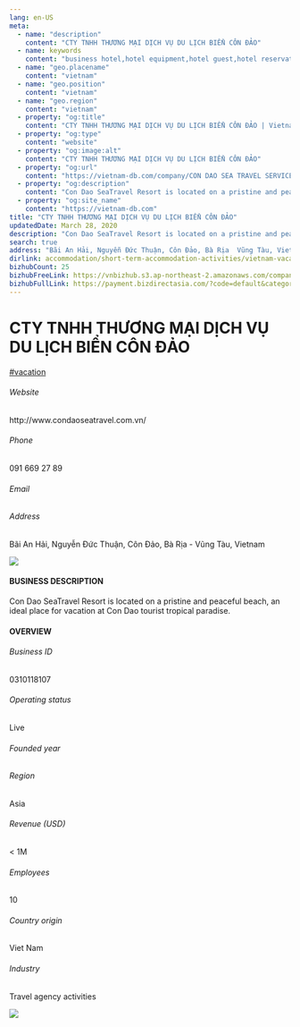 ```yaml
---
lang: en-US
meta:
  - name: "description"
    content: "CTY TNHH THƯƠNG MẠI DỊCH VỤ DU LỊCH BIỂN CÔN ĐẢO"
  - name: keywords
    content: "business hotel,hotel equipment,hotel guest,hotel reservation,leisure hotel,on site,resort hotels,vacation,vacation,vacation,vacation,vacation,vacation,vacation,vacation,vietnam-vacation-companies"
  - name: "geo.placename"
    content: "vietnam"
  - name: "geo.position"
    content: "vietnam"
  - name: "geo.region"
    content: "vietnam"
  - property: "og:title"
    content: "CTY TNHH THƯƠNG MẠI DỊCH VỤ DU LỊCH BIỂN CÔN ĐẢO | Vietnam DB"
  - property: "og:type"
    content: "website"
  - property: "og:image:alt"
    content: "CTY TNHH THƯƠNG MẠI DỊCH VỤ DU LỊCH BIỂN CÔN ĐẢO"
  - property: "og:url"
    content: "https://vietnam-db.com/company/CON DAO SEA TRAVEL SERVICE TRADING COMPANY LIMITED-2877780"
  - property: "og:description"
    content: "Con Dao SeaTravel Resort is located on a pristine and peaceful beach, an ideal place for vacation at Con Dao tourist tropical paradise."
  - property: "og:site_name"
    content: "https://vietnam-db.com"
title: "CTY TNHH THƯƠNG MẠI DỊCH VỤ DU LỊCH BIỂN CÔN ĐẢO"
updatedDate: March 28, 2020
description: "Con Dao SeaTravel Resort is located on a pristine and peaceful beach, an ideal place for vacation at Con Dao tourist tropical paradise."
search: true
address: "Bãi An Hải, Nguyễn Đức Thuận, Côn Đảo, Bà Rịa  Vũng Tàu, Vietnam"
dirlink: accommodation/short-term-accommodation-activities/vietnam-vacation-companies
bizhubCount: 25
bizhubFreeLink: https://vnbizhub.s3.ap-northeast-2.amazonaws.com/companies/vietnam-vacation-companies_preview.xlsx
bizhubFullLink: https://payment.bizdirectasia.com/?code=default&category=bizhub&item=vietnam-vacation-companies&redirect=https://vietnam-db.com
---
```



<div class="bd-item">
    <div class="item-content">
        <div class="detail-title-wrap">
            <h1 class="detail-title">
                CTY TNHH THƯƠNG MẠI DỊCH VỤ DU LỊCH BIỂN CÔN ĐẢO
            </h1>
        </div>
		<div class="detail-tagslist"><a href="/accommodation/short-term-accommodation-activities/tags/vacation" class="detail-tagitem">#vacation</a></div>
        <h6 class="bd-label">Website</h6>
        <p>http://www.condaoseatravel.com.vn/</p>
		<h6 class="bd-label">Phone</h6>
        <p>091 669 27 89</p>
        <h6 class="bd-label">Email</h6>
        <p><a class="textColorPrimary" href="#"></a></p>
        <h6 class="bd-label">Address</h6>
        <p>Bãi An Hải, Nguyễn Đức Thuận, Côn Đảo, Bà Rịa - Vũng Tàu, Vietnam</p>
    </div>
</div>

<div class="banner-wrap text-center"><a href="" class="banner-link"><img src="/assets/vndb.com/BannerAds2.jpg" class="banner-img"></a></div>

<div class="bd-item">
    <div class="item-content">
        <h4 class="textColorPrimary item-title">BUSINESS DESCRIPTION</h4>
        <p>Con Dao SeaTravel Resort is located on a pristine and peaceful beach, an ideal place for vacation at Con Dao tourist tropical paradise.</p>
    </div>
</div>

<div class="bd-item">
    <div class="item-content">
        <h4 class="textColorPrimary item-title">OVERVIEW</h4>
        <div class="item-info">
            <h6 class="bd-label">Business ID</h6>
            <p>0310118107</p>
        </div>
        <div class="item-info">
            <h6 class="bd-label">Operating status</h6>
            <p>Live<small class="bd-status_dot live"></small></p>
        </div>
        <div class="item-info">
            <h6 class="bd-label">Founded year</h6>
            <p></p>
        </div>
        <div class="item-info">
            <h6 class="bd-label">Region</h6>
            <p>Asia</p>
        </div>
        <div class="item-info">
            <h6 class="bd-label">Revenue (USD)</h6>
            <p>&lt; 1M</p>
        </div>
        <div class="item-info">
            <h6 class="bd-label">Employees</h6>
            <p>10</p>
        </div>
        <div class="item-info">
            <h6 class="bd-label">Country origin</h6>
            <p>Viet Nam</p>
        </div>
        <div class="item-info">
            <h6 class="bd-label">Industry</h6>
            <p>Travel agency activities</p>
        </div>
    </div>
</div>

<div class="banner-wrap text-center"><a href="" class="banner-link"><img src="/assets/vndb.com/BannerAd_04_728x90.jpg" class="banner-img"></a></div>

<CustomPopup popupTitle="ENTER EMAIL TO DOWNLOAD" popupSubTitle="The companies data will be sent to your inbox. Please enter your email." :free="this.$frontmatter.bizhubFreeLink" :paid="this.$frontmatter.bizhubFullLink" :count="this.$frontmatter.bizhubCount"/>

